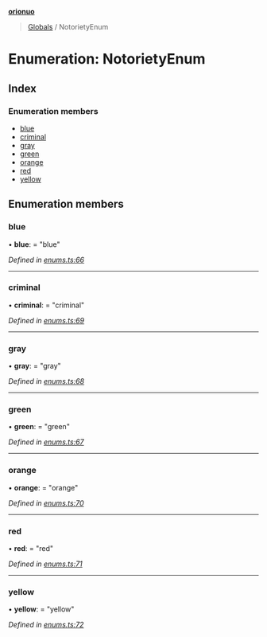 **[orionuo](../README.md)**

> [Globals](../globals.md) / NotorietyEnum

# Enumeration: NotorietyEnum

## Index

### Enumeration members

* [blue](notorietyenum.md#blue)
* [criminal](notorietyenum.md#criminal)
* [gray](notorietyenum.md#gray)
* [green](notorietyenum.md#green)
* [orange](notorietyenum.md#orange)
* [red](notorietyenum.md#red)
* [yellow](notorietyenum.md#yellow)

## Enumeration members

### blue

•  **blue**:  = "blue"

*Defined in [enums.ts:66](https://github.com/msviha/orionuo/blob/ec017d9/src/enums.ts#L66)*

___

### criminal

•  **criminal**:  = "criminal"

*Defined in [enums.ts:69](https://github.com/msviha/orionuo/blob/ec017d9/src/enums.ts#L69)*

___

### gray

•  **gray**:  = "gray"

*Defined in [enums.ts:68](https://github.com/msviha/orionuo/blob/ec017d9/src/enums.ts#L68)*

___

### green

•  **green**:  = "green"

*Defined in [enums.ts:67](https://github.com/msviha/orionuo/blob/ec017d9/src/enums.ts#L67)*

___

### orange

•  **orange**:  = "orange"

*Defined in [enums.ts:70](https://github.com/msviha/orionuo/blob/ec017d9/src/enums.ts#L70)*

___

### red

•  **red**:  = "red"

*Defined in [enums.ts:71](https://github.com/msviha/orionuo/blob/ec017d9/src/enums.ts#L71)*

___

### yellow

•  **yellow**:  = "yellow"

*Defined in [enums.ts:72](https://github.com/msviha/orionuo/blob/ec017d9/src/enums.ts#L72)*
